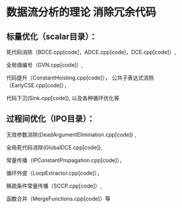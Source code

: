 # 数据流分析的理论 消除冗余代码

## 标量优化（scalar目录）：

死代码消除（BDCE.cpp[code]，ADCE.cpp[code]，DCE.cpp[code]）, 

全局值编号（GVN.cpp[code]）, 

代码提升（ConstantHoisting.cpp[code]），
公共子表达式消除（EarlyCSE.cpp[code]）， 

代码下沉(Sink.cpp[code]), 以及各种循环优化等

## 过程间优化（IPO目录）：

无效参数消除(DeadArgumentElimination.cpp[code]) , 

全局死代码消除(GlobalDCE.cpp[code]),

常量传播（IPConstantPropagation.cpp[code]）， 

循环外提（LoopExtractor.cpp[code]），

稀疏条件常量传播（SCCP.cpp[code]）,

函数合并（MergeFunctions.cpp[code]）等

